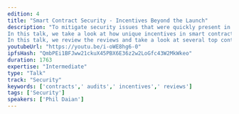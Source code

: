 ```yaml
---
edition: 4
title: "Smart Contract Security - Incentives Beyond the Launch"
description: "To mitigate security issues that were quickly present in the deployment of smart contracts, the community has turned to a wide variety of security techniques.  Standard when deploying new contracts is manual review by an externally contracted company/individual.  In many ways this has been a success, reducing the number of observed security incidents.
In this talk, we take a look at how unique incentives in smart contracts affect the process of securing them. For example, smart contracts are often non-upgradeable: enshrinement at release time encourages security processes that end after the deployment of the contract, leaving blind spots in long-term  security guarantees against evolving threats.  Pressure to ship often leaves critical security guarantees out-of-scope of external reviews, and auditor incentives tend away from detailed or fundamental criticisms of contracts' protocols.
In this talk, we review the reviews and take a look at several top contracts in the ecosystem: what are the provided guarantees, who were they reviewed by, and what is missing?  How do these guarantees compare to guarantees provided users in systems outside the smart contract ecosystem?  And how can we most effectively deploy the immense talent coming into the community towards more secure, more usable systems for end-users?"
youtubeUrl: "https://youtu.be/i-oWE8hg6-0"
ipfsHash: "QmbPEi1BFJww21ckuX45PBX6E36z2w2LoGfc43W2MkWkeo"
duration: 1763
expertise: "Intermediate"
type: "Talk"
track: "Security"
keywords: ['contracts',' audits',' incentives',' reviews']
tags: ['Security']
speakers: ['Phil Daian']
---
```

